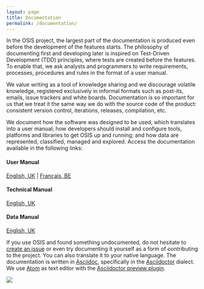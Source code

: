 ```yaml
---
layout: page
title: Documentation
permalink: /documentation/
---
```


In the OSIS project, the largest part of the documentation is produced even
before the development of the features starts. The philosophy of documenting
first and developing later is inspired on Test-Driven Development (TDD)
principles, where tests are created before the features. To enable that, we ask
analysts and programmers to write requirements, processes, procedures and rules
in the format of a user manual.

We value writing as a tool of knowledge sharing and we discourage volatile
knowledge, registered exclusively in informal formats such as post-its, emails,
issue trackers and white boards. Documentation is so important for us that we
treat it the same way we do with the source code of the product: consistent
version control, iterations, releases, compilation, etc.

We document how the software was designed to be used, which translates into a
user manual; how developers should install and configure tools, platforms and
libraries to get OSIS up and running; and how data are represented,
classified, managed and explored. Access the documentation available in the
following links:

#### User Manual

[English, UK](http://uclouvain.github.io/osis-louvain-documentation/doc/business/user-manual_en.html) |
[Français, BE](http://uclouvain.github.io/osis-louvain-documentation/doc/business/user-manual_fr.html)

#### Technical Manual

[English, UK](http://uclouvain.github.io/osis-louvain-documentation/doc/development/technical-manual.html)

#### Data Manual

[English, UK](http://uclouvain.github.io/osis-louvain-documentation/doc/development/data-manual.html)

If you use OSIS and found something undocumented, do not hesitate to [create
an issue](https://github.com/uclouvain/osis-louvain/issues/new) or even try
documenting it yourself as a form of contributing to the project. You can also
translate it to your native language. The documentation is written in [Asciidoc](http://www.methods.co.nz/asciidoc/), specifically in the [Asciidoctor](http://asciidoctor.org/) dialect. We use [Atom](https://atom.io)
as text editor with the [Asciidoctor preview plugin](https://atom.io/packages/asciidoc-preview).

<img src="{{ site.url }}/assets/asciidoctor-editor.png">
